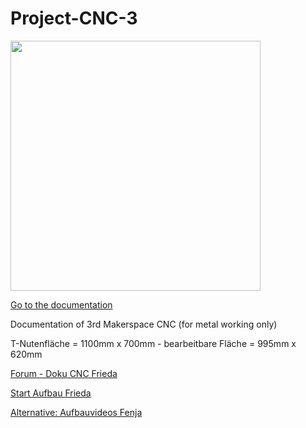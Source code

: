 # Project-CNC-3
<img src="https://github.com/user-attachments/assets/1ca7d879-9efd-4a05-83ab-e284bf574b44" width="400">

[Go to the documentation](https://makerspace-wi.github.io/Project-CNC-3/)

Documentation of 3rd Makerspace CNC (for metal working only)

T-Nutenfläche = 1100mm x 700mm - bearbeitbare Fläche = 995mm x 620mm

[Forum - Doku CNC Frieda](https://www.rc-network.de/threads/fr%C3%A4se-frieda.560454/)

[Start Aufbau Frieda](https://www.rc-network.de/threads/fr%C3%A4se-frieda.560454/page-7#post-6101748)

[Alternative: Aufbauvideos Fenja](https://youtube.com/playlist?list=PLLCksGowj_HlLhqURt2nQoHIq9-4l2GwC)


